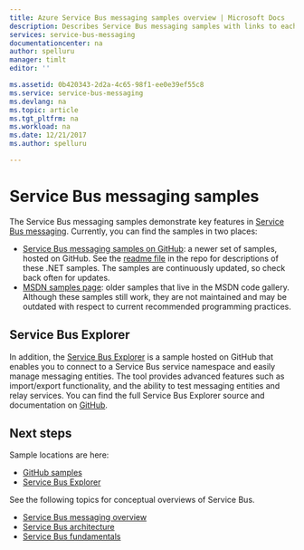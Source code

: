 ```yaml
---
title: Azure Service Bus messaging samples overview | Microsoft Docs
description: Describes Service Bus messaging samples with links to each
services: service-bus-messaging
documentationcenter: na
author: spelluru
manager: timlt
editor: ''

ms.assetid: 0b420343-2d2a-4c65-98f1-ee0e39ef55c8
ms.service: service-bus-messaging
ms.devlang: na
ms.topic: article
ms.tgt_pltfrm: na
ms.workload: na
ms.date: 12/21/2017
ms.author: spelluru

---
```

# Service Bus messaging samples

The Service Bus messaging samples demonstrate key features in [Service Bus messaging](https://azure.microsoft.com/services/service-bus/). Currently, you can find the samples in two places:

- [Service Bus messaging samples on GitHub](https://github.com/Azure/azure-service-bus/tree/master/samples/DotNet): a newer set of samples, hosted on GitHub. See the [readme file](https://github.com/Azure/azure-service-bus/blob/master/samples/DotNet/Microsoft.ServiceBus.Messaging/README.md) in the repo for descriptions of these .NET samples. The samples are continuously updated, so check back often for updates.
- [MSDN samples page](https://code.msdn.microsoft.com/site/search?query=service%20bus&f%5B0%5D.Value=service%20bus&f%5B0%5D.Type=SearchText&ac=5): older samples that live in the MSDN code gallery. Although these samples still work, they are not maintained and may be outdated with respect to current recommended programming practices.
 
## Service Bus Explorer

In addition, the [Service Bus Explorer](https://github.com/paolosalvatori/ServiceBusExplorer) is a sample hosted on GitHub that enables you to connect to a Service Bus service namespace and easily manage messaging entities. The tool provides advanced features such as import/export functionality, and the ability to test messaging entities and relay services. You can find the full Service Bus Explorer source and documentation on [GitHub](https://github.com/paolosalvatori/ServiceBusExplorer).

## Next steps

Sample locations are here:

- [GitHub samples](https://github.com/Azure/azure-service-bus/tree/master/samples)
- [Service Bus Explorer](https://github.com/paolosalvatori/ServiceBusExplorer)

See the following topics for conceptual overviews of Service Bus.

* [Service Bus messaging overview](service-bus-messaging-overview.md)
* [Service Bus architecture](service-bus-architecture.md)
* [Service Bus fundamentals](service-bus-fundamentals-hybrid-solutions.md)

